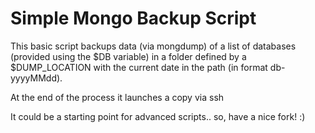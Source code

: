 Simple Mongo Backup Script
==========================

This basic script backups data (via mongdump) of a list of databases
(provided using the $DB variable) in a folder defined by a $DUMP\_LOCATION with
the current date in the path (in format db-yyyyMMdd).

At the end of the process it launches a copy via ssh

It could be a starting point for advanced scripts.. so, have a nice fork! :)
